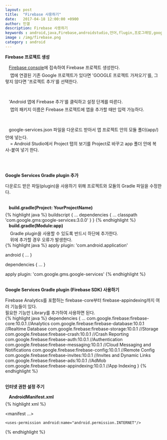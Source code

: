 ```yaml
---
layout: post
title:  "Firebase 사용하기"
date:   2017-04-18 12:00:00 +0900
author: 민갤
description: Firebase 사용하기
keywords : android,java,Firebase,androidstudio,언어,flugin,프로그래밍,google,services
image : /img/firebase.png
category : android
---
```


<strong class="h2">Firebase 프로젝트 생성</strong><br>

&#149; &nbsp; [Firebase console]에 접속하여 Firebase 프로젝트 생성한다.<br> 
&nbsp; &nbsp; 앱에 연결된 기존 Google 프로젝트가 있다면 'GOOGLE 프로젝트 가져오기'를, 그렇지 않다면 '프로젝트 추가'를 선택한다.<br>
<p class="t_center w80"><amp-img src="{{ "/img/post36/1.png" | prepend: site.baseurl }}" alt="firebase project 생성" width="1366" height="768" layout="responsive"></amp-img></p>
<p class="t_center w80"><amp-img src="{{ "/img/post36/2.png" | prepend: site.baseurl }}" alt="GOOGLE 프로젝트 가져오기" width="1366" height="768" layout="responsive"></amp-img></p>
<p class="t_center w80"><amp-img src="{{ "/img/post36/2-1.png" | prepend: site.baseurl }}" alt="프로젝트 추가" width="1366" height="768" layout="responsive"></amp-img></p>
<br>

&#149; &nbsp; 'Android 앱에 Firebase 추가'를 클릭하고 설정 단계를 따른다.<br>
&nbsp; &nbsp; 앱의 패키지 이름은 Firebase 프로젝트에 앱을 추가할 때만 입력 가능하다.<br>
<p class="t_center w80"><amp-img src="{{ "/img/post36/3.png" | prepend: site.baseurl }}" alt="Android 앱에 Firebase 추가" width="1366" height="768" layout="responsive"></amp-img></p>
<p class="t_center w80"><amp-img src="{{ "/img/post36/4.png" | prepend: site.baseurl }}" alt="Android 앱에 Firebase 추가" width="1366" height="768" layout="responsive"></amp-img></p>
<br>

&#149; &nbsp; <span class="red">google-services.json</span> 파일을 다운로드 받아서 앱 프로젝트 안의 모듈 폴더(app/) 안에 넣는다.<br>
&nbsp; &nbsp; = Android Studio에서 Project 탭의 보기를 Project로 바꾸고 app 폴더 안에 복사-붙여 넣기 한다.<br>
<p class="t_center w30"><amp-img src="{{ "/img/post36/5.png" | prepend: site.baseurl }}" alt="google-services.json" width="295" height="279" layout="responsive"></amp-img></p>
<br>
<br>

<strong class="h2">Google Services Gradle plugin 추가</strong><br>

다운로드 받은 파일(plugin)을 사용하기 위해 프로젝트와 모듈의 Gradle 파일을 수정한다.<br>
<br>

&#149; &nbsp; <strong>build.gradle(Project: YourProjectName)</strong><br>
{% highlight java %}
buildscript {
    ...
    dependencies {
        ...
        classpath 'com.google.gms:google-services:3.0.0'
    }
}
{% endhighlight %}<br>
&#149; &nbsp; <strong>build.gradle(Module:app)</strong><br>
&nbsp; &nbsp; Gradle plugin을 사용할 수 있도록 반드시 하단에 추가한다.<br>
&nbsp; &nbsp; 위에 추가할 경우 오류가 발생한다.<br>
{% highlight java %}
apply plugin: 'com.android.application'

android {
  ...
}

dependencies {
  ...
}

apply plugin: 'com.google.gms.google-services'
{% endhighlight %}
<br>
<br>

<strong class="h2">Google Services Gradle plugin (Firebase SDK) 사용하기</strong><br>

Firebase Analytics를 포함하는 firebase-core부터 firebase-appindexing까지 여러 기능들이 있다.<br>
필요한 기능만 Library를 추가하여 사용하면 된다.<br>
{% highlight java %}
dependencies {
    ...
    com.google.firebase:firebase-core:10.0.1	        //Analytics
    com.google.firebase:firebase-database:10.0.1	//Realtime Database
    com.google.firebase:firebase-storage:10.0.1	        //Storage
    com.google.firebase:firebase-crash:10.0.1	        //Crash Reporting
    com.google.firebase:firebase-auth:10.0.1	        //Authentication
    com.google.firebase:firebase-messaging:10.0.1	//Cloud Messaging and Notifications
    com.google.firebase:firebase-config:10.0.1	        //Remote Config
    com.google.firebase:firebase-invites:10.0.1         //Invites and Dynamic Links
    com.google.firebase:firebase-ads:10.0.1	        //AdMob
    com.google.firebase:firebase-appindexing:10.0.1	//App Indexing
}
{% endhighlight %}
<br>
<br>

<strong class="h2">인터넷 권한 설정 주기</strong><br>

&#149; &nbsp; <strong>AndroidManifest.xml</strong><br>
{% highlight xml %}
<?xml version="1.0" encoding="utf-8"?>
<manifest ...>

    <uses-permission android:name="android.permission.INTERNET"/>

</manifest>
{% endhighlight %}






[Firebase console]: https://console.firebase.google.com/?hl=ko
